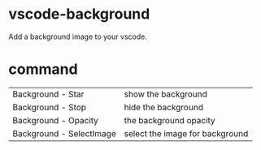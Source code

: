 # vscode-background
Add a background image to your vscode.

# command

|                   |      |
| ----------------- | ---- |
| Background - Star |   show the background   |
| Background - Stop |   hide the background   |
| Background - Opacity |  the background opacity   |
| Background - SelectImage |  select the image for background    |

